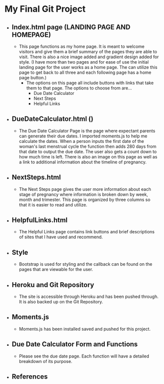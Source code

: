 # My Final Git Project
* Index.html page (LANDING PAGE AND HOMEPAGE)
    -
   + This page functions as my home page.  It is meant to welcome visitors and give them a brief summary of the pages they are able to visit.  There is also a nice image added and gradient design added for style. (I have more than two pages and for ease of use the initial landing page for the user works as a home page.  The can utilize this page to get back to all three and each following page has a home page button.)
        - The options on this page all include buttons with links that take them to that page.  The options to choose from are...
            + Due Date Calculator
            + Next Steps
            + Helpful Links
* DueDateCalculator.html ()
    -
    + The Due Date Calculator Page is the page where expectant parents can generate their due dates. I imported moments.js to help me calculate the dates.  When a person inputs the first date of the woman's last menstrual cycle the function then adds 280 days from that date to output the due date. The user also gets a count down to how much time is left.  There is also an image on this page as well as a link to additional information about the timeline of pregnancy.  

* NextSteps.html
    -
   + The Next Steps page gives the user more information about each stage of pregnancy where information is broken down by week, month and trimester.  This page is organized by three columns so that it is easier to read and utilize.

* HelpfulLinks.html
    -
   + The Helpful Links page contains link buttons and brief descriptions of sites that I have used and recommend. 
   
* Style 
    -
    + Bootstrap is used for styling and the callback can be found on the pages that are viewable for the user.
  
* Heroku and Git Repository
    -
    + The site is accessible through Heroku and has been pushed through. It is also backed up on the Git Repository.
    
* Moments.js
    - 
    + Moments.js has been installed saved and pushed for this project.
    
* Due Date Calculator Form and Functions
    -
    + Please see the due date page.  Each function will have a detailed breakdown of its purpose. 
    
* References 
    -
    